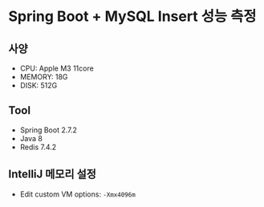 # Spring Boot + MySQL Insert 성능 측정

## 사양
- CPU: Apple M3 11core
- MEMORY: 18G
- DISK: 512G

## Tool
- Spring Boot 2.7.2
- Java 8
- Redis 7.4.2

## IntelliJ 메모리 설정
- Edit custom VM options: `-Xmx4096m`


